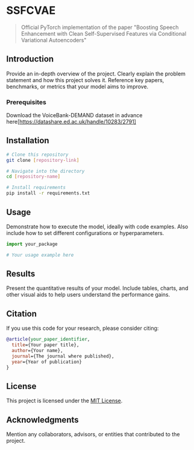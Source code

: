 # SSFCVAE
> Official PyTorch implementation of the paper "Boosting Speech Enhancement with Clean Self-Supervised Features via Conditional Variational Autoencoders"

## Introduction
Provide an in-depth overview of the project. Clearly explain the problem statement and how this project solves it. Reference key papers, benchmarks, or metrics that your model aims to improve.

### Prerequisites
Download the VoiceBank-DEMAND dataset in advance here[https://datashare.ed.ac.uk/handle/10283/2791]

## Installation
```bash
# Clone this repository
git clone [repository-link]

# Navigate into the directory
cd [repository-name]

# Install requirements
pip install -r requirements.txt
```

## Usage
Demonstrate how to execute the model, ideally with code examples. Also include how to set different configurations or hyperparameters.

```python
import your_package

# Your usage example here
```

## Results
Present the quantitative results of your model. Include tables, charts, and other visual aids to help users understand the performance gains.

## Citation
If you use this code for your research, please consider citing:

```bibtex
@article{your_paper_identifier,
  title={Your paper title},
  author={Your name},
  journal={The journal where published},
  year={Year of publication}
}
```

## License
This project is licensed under the [MIT License](LICENSE).

## Acknowledgments
Mention any collaborators, advisors, or entities that contributed to the project.

